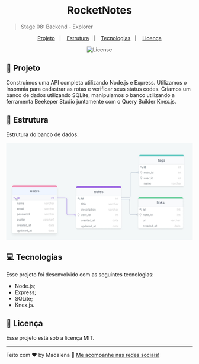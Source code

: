 <h1 align="center"> RocketNotes </h1>

> Stage 08: Backend - Explorer

<p align="center">
  <a href="#-tecnologias">Projeto</a>&nbsp;&nbsp;&nbsp;|&nbsp;&nbsp;&nbsp;
  <a href="#-projeto">Estrutura</a>&nbsp;&nbsp;&nbsp;|&nbsp;&nbsp;&nbsp;
  <a href="#-layout">Tecnologias</a>&nbsp;&nbsp;&nbsp;|&nbsp;&nbsp;&nbsp;
  <a href="#memo-licença">Licença</a>
</p>

<p align="center">
  <img alt="License" src="https://img.shields.io/static/v1?label=license&message=MIT&color=49AA26&labelColor=000000">
</p>

## :file_folder: Projeto

Construímos uma API completa utilizando Node.js e Express. Utilizamos o Insomnia para cadastrar as rotas e verificar seus status codes. Criamos um banco de dados utilizando SQLite, manipulamos o banco utilizando a ferramenta Beekeper Studio juntamente com o Query Builder Knex.js.

## :pushpin: Estrutura

Estrutura do banco de dados:

!["Estrutura do banco de dados"](./.github/database-structure.png)

## :computer: Tecnologias

Esse projeto foi desenvolvido com as seguintes tecnologias:

- Node.js;
- Express;
- SQLite;
- Knex.js.

## :memo: Licença

Esse projeto está sob a licença MIT.

---

Feito com :heart: by Madalena :wave: [Me acompanhe nas redes sociais!](https://madalena-rocha.github.io/social-links/)